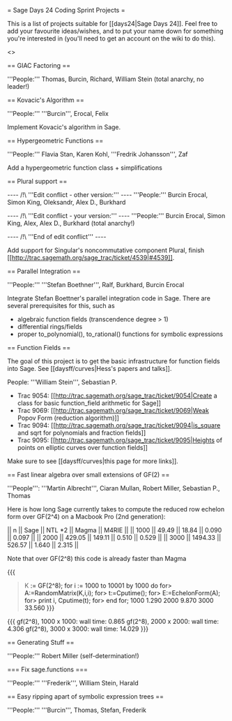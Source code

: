 = Sage Days 24 Coding Sprint Projects =

This is a list of projects suitable for [[days24|Sage Days 24]]. Feel free to add your favourite ideas/wishes, and to put your name down for something you're interested in (you'll need to get an account on the wiki to do this).

<<TableOfContents>>

== GIAC Factoring ==

'''People:''' Thomas, Burcin, Richard, William Stein (total anarchy, no leader!)

== Kovacic's Algorithm ==

'''People:''' '''Burcin''', Erocal, Felix

Implement Kovacic's algorithm in Sage.

== Hypergeometric Functions ==

'''People:''' Flavia Stan, Karen Kohl, '''Fredrik Johansson''', Zaf

Add a hypergeometric function class + simplifications

== Plural support ==


---- /!\ '''Edit conflict - other version:''' ----
'''People:''' Burcin Erocal, Simon King, Oleksandr, Alex D., Burkhard

---- /!\ '''Edit conflict - your version:''' ----
'''People:''' Burcin Erocal, Simon King, Alex, Alex D., Burkhard (total anarchy!)

---- /!\ '''End of edit conflict''' ----

Add support for Singular's noncommutative component Plural, finish [[http://trac.sagemath.org/sage_trac/ticket/4539|#4539]].

== Parallel Integration ==

'''People:''' '''Stefan Boethner''', Ralf, Burkhard, Burcin Erocal

Integrate Stefan Boettner's parallel integration code in Sage. There are several prerequisites for this, such as
 * algebraic function fields (transcendence degree > 1)
 * differential rings/fields
 * proper to_polynomial(), to_rational() functions for symbolic expressions

== Function Fields ==

The goal of this project is to get the basic infrastructure for function fields into Sage.   See [[daysff/curves|Hess's papers and talks]].

People: '''William Stein''', Sebastian P.

 * Trac 9054: [[http://trac.sagemath.org/sage_trac/ticket/9054|Create a class for basic function_field arithmetic for Sage]]
 * Trac 9069: [[http://trac.sagemath.org/sage_trac/ticket/9069|Weak Popov Form (reduction algorithm)]]
 * Trac 9094: [[http://trac.sagemath.org/sage_trac/ticket/9094|is_square and sqrt for polynomials and fraction fields]]
 * Trac 9095: [[http://trac.sagemath.org/sage_trac/ticket/9095|Heights of points on elliptic curves over function fields]]
 
Make sure to see [[daysff/curves|this page for more links]].

== Fast linear algebra over small extensions of GF(2) ==

'''People''': '''Martin Albrecht''', Ciaran Mullan, Robert Miller, Sebastian P., Thomas

Here is how long Sage currently takes to compute the reduced row echelon form over GF(2^4) on a Macbook Pro (2nd generation):

|| n    || Sage    || NTL *2  || Magma || M4RIE ||
|| 1000 ||   49.49 ||   18.84 || 0.090 || 0.097 ||
|| 2000 ||  429.05 ||  149.11 || 0.510 || 0.529 ||
|| 3000 || 1494.33 ||  526.57 || 1.640 || 2.315 ||

Note that over GF(2^8) this code is already faster than Magma

{{{
> K<a> := GF(2^8);
> for i := 1000 to 10001 by 1000 do
for> A:=RandomMatrix(K,i,i);
for> t:=Cputime();
for> E:=EchelonForm(A);
for> print i, Cputime(t);
for> end for;
1000 1.290
2000 9.870
3000 33.560
}}}

{{{
gf(2^8), 1000 x 1000: wall time: 0.865
gf(2^8), 2000 x 2000: wall time: 4.306
gf(2^8), 3000 x 3000: wall time: 14.029
}}}

== Generating Stuff ==

'''People:''' Robert Miller (self-determination!)

=== Fix sage.functions ===

'''People:''' '''Frederik''', William Stein, Harald

== Easy ripping apart of symbolic expression trees ==

'''People:''' '''Burcin''', Thomas, Stefan, Frederik
